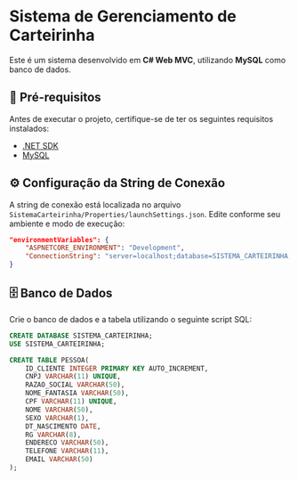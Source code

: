 # Sistema de Gerenciamento de Carteirinha  

Este é um sistema desenvolvido em **C# Web MVC**, utilizando **MySQL** como banco de dados.  

## 📌 Pré-requisitos  

Antes de executar o projeto, certifique-se de ter os seguintes requisitos instalados:  

- [.NET SDK](https://dotnet.microsoft.com/download)  
- [MySQL](https://www.mysql.com/downloads/)  

## ⚙️ Configuração da String de Conexão  

A string de conexão está localizada no arquivo `SistemaCarteirinha/Properties/launchSettings.json`. Edite conforme seu ambiente e modo de execução:  

```json
"environmentVariables": {
    "ASPNETCORE_ENVIRONMENT": "Development",
    "ConnectionString": "server=localhost;database=SISTEMA_CARTEIRINHA;user=root;password=root"
}
```
## 🗄️ Banco de Dados
Crie o banco de dados e a tabela utilizando o seguinte script SQL:

```sql
CREATE DATABASE SISTEMA_CARTEIRINHA;
USE SISTEMA_CARTEIRINHA;

CREATE TABLE PESSOA(
	ID_CLIENTE INTEGER PRIMARY KEY AUTO_INCREMENT,
    CNPJ VARCHAR(11) UNIQUE,
    RAZAO_SOCIAL VARCHAR(50),
    NOME_FANTASIA VARCHAR(50),
    CPF VARCHAR(11) UNIQUE,
    NOME VARCHAR(50),
    SEXO VARCHAR(1),
    DT_NASCIMENTO DATE,
    RG VARCHAR(8),
    ENDERECO VARCHAR(50),
    TELEFONE VARCHAR(11),
    EMAIL VARCHAR(50)
);
```
